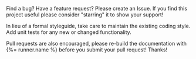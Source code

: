 Find a bug? Have a feature request? Please create an Issue. If you find this project useful please consider "starring" it to show your support!

In lieu of a formal styleguide, take care to maintain the existing coding style. Add unit tests for any new or changed functionality.

Pull requests are also encouraged, please re-build the documentation with {%= runner.name %} before you submit your pull request! Thanks!